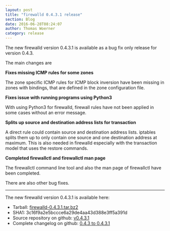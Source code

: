 ```yaml
---
layout: post
title: "firewalld 0.4.3.1 release"
section: Blog
date: 2016-06-28T08:24:07
author: Thomas Woerner
category: release
---
```


The new firewalld version 0.4.3.1 is available as a bug fix only release for version 0.4.3.

The main changes are

**Fixes missing ICMP rules for some zones**

The zone specific ICMP rules for ICMP block inversion have been missing in zones with bindings, that are defined in the zone configuration file.

**Fixes issue with running programs using Python3**

With using Python3 for firewalld, firewall rules have not been applied in some cases without an error message.

**Splits up source and destination address lists for transaction**

A direct rule could contain source and destination address lists. iptables splits them up to only contain one source and one destination address at maximum. This is also needed in firewalld especially with the transaction model that uses the restore commands.

**Completed firewallctl and firewallctl man page**

The firewallctl command line tool and also the man page of firewallctl have been completed.

There are also other bug fixes.

***

The new firewalld version 0.4.3.1 is available here:

 * Tarball: [firewalld-0.4.3.1.tar.bz2](https://fedorahosted.org/released/firewalld/firewalld-0.4.3.1.tar.bz2)
 * SHA1: 3c16f9a2e5bccce6a29de4aa43d388e3ff5a391d
 * Source repository on github: [v0.4.3.1](https://github.com/t-woerner/firewalld/releases/tag/v0.4.3.1)
 * Complete changelog on github: [0.4.3 to 0.4.3.1](https://github.com/t-woerner/firewalld/compare/v0.4.3...v0.4.3.1)
